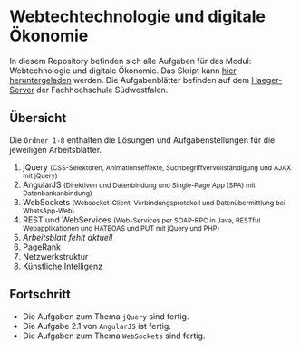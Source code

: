 # Webtechtechnologie und digitale Ökonomie
In diesem Repository befinden sich alle Aufgaben für das Modul: Webtechnologie und digitale Ökonomie. Das Skript kann [hier heruntergeladen](https://www4.fh-swf.de/media/WebTech-2.pdf) werden. Die Aufgabenblätter befinden auf dem [Haeger-Server](http://haegar.fh-swf.de/Webtechnologie/Aufgaben/) der Fachhochschule Südwestfalen.
## Übersicht
Die `Ordner 1-8` enthalten die Lösungen und Aufgabenstellungen für die jeweiligen Arbeitsblätter.
1. jQuery <small>(CSS-Selektoren, Animationseffekte, Suchbegriffvervollständigung und AJAX mit jQuery)</small>
2. AngularJS <small>(Direktiven und Datenbindung und Single-Page App (SPA) mit Datenbankanbindung)</small>
3. WebSockets <small>(Websocket-Client, Verbindungsprotokoll und Datenübermittlung bei WhatsApp-Web)</small>
4. REST und WebServices <small>(Web-Services per SOAP-RPC in Java, RESTful Webapplikationen und HATEOAS und PUT mit jQuery und PHP)</small>
5. _Arbeitsblatt fehlt aktuell_
6. PageRank
7. Netzwerkstruktur
8. Künstliche Intelligenz
## Fortschritt
- Die Aufgaben zum Thema `jQuery` sind fertig.
- Die Aufgabe 2.1 von `AngularJS` ist fertig.
- Die Aufgaben zum Thema `WebSockets` sind fertig.